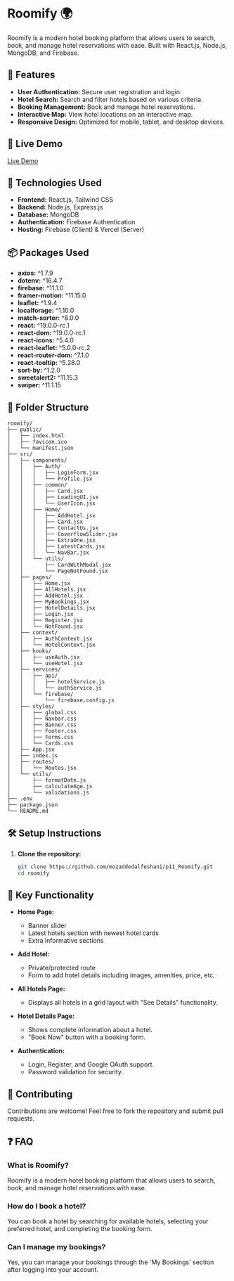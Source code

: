 # Roomify 🌍

Roomify is a modern hotel booking platform that allows users to search, book, and manage hotel reservations with ease. Built with React.js, Node.js, MongoDB, and Firebase.

## 🌟 Features

- **User Authentication:** Secure user registration and login.
- **Hotel Search:** Search and filter hotels based on various criteria.
- **Booking Management:** Book and manage hotel reservations.
- **Interactive Map:** View hotel locations on an interactive map.
- **Responsive Design:** Optimized for mobile, tablet, and desktop devices.

## 🔗 Live Demo

[Live Demo](https://roomify-73524.web.app/)

## 🚀 Technologies Used

- **Frontend:** React.js, Tailwind CSS
- **Backend:** Node.js, Express.js
- **Database:** MongoDB
- **Authentication:** Firebase Authentication
- **Hosting:** Firebase (Client) & Vercel (Server)

## 📦 Packages Used

- **axios:** ^1.7.9
- **dotenv:** ^16.4.7
- **firebase:** ^11.1.0
- **framer-motion:** ^11.15.0
- **leaflet:** ^1.9.4
- **localforage:** ^1.10.0
- **match-sorter:** ^8.0.0
- **react:** ^19.0.0-rc.1
- **react-dom:** ^19.0.0-rc.1
- **react-icons:** ^5.4.0
- **react-leaflet:** ^5.0.0-rc.2
- **react-router-dom:** ^7.1.0
- **react-tooltip:** ^5.28.0
- **sort-by:** ^1.2.0
- **sweetalert2:** ^11.15.3
- **swiper:** ^11.1.15

## 📂 Folder Structure

```plaintext
roomify/
├── public/
│   ├── index.html
│   ├── favicon.ico
│   └── manifest.json
├── src/
│   ├── components/
│   │   ├── Auth/
│   │   │   ├── LoginForm.jsx
│   │   │   └── Profile.jsx
│   │   ├── common/
│   │   │   ├── Card.jsx
│   │   │   ├── LoadingUI.jsx
│   │   │   └── UserIcon.jsx
│   │   ├── Home/
│   │   │   ├── AddHotel.jsx
│   │   │   ├── Card.jsx
│   │   │   ├── ContactUs.jsx
│   │   │   ├── CoverflowSlider.jsx
│   │   │   ├── ExtraOne.jsx
│   │   │   ├── LatestCards.jsx
│   │   │   └── NavBar.jsx
│   │   └── utils/
│   │       ├── CardWithModal.jsx
│   │       └── PageNotFound.jsx
│   ├── pages/
│   │   ├── Home.jsx
│   │   ├── AllHotels.jsx
│   │   ├── AddHotel.jsx
│   │   ├── MyBookings.jsx
│   │   ├── HotelDetails.jsx
│   │   ├── Login.jsx
│   │   ├── Register.jsx
│   │   └── NotFound.jsx
│   ├── context/
│   │   ├── AuthContext.jsx
│   │   └── HotelContext.jsx
│   ├── hooks/
│   │   ├── useAuth.jsx
│   │   └── useHotel.jsx
│   ├── services/
│   │   ├── api/
│   │   │   ├── hotelService.js
│   │   │   └── authService.js
│   │   └── firebase/
│   │       └── firebase.config.js
│   ├── styles/
│   │   ├── global.css
│   │   ├── Navbar.css
│   │   ├── Banner.css
│   │   ├── Footer.css
│   │   ├── Forms.css
│   │   └── Cards.css
│   ├── App.jsx
│   ├── index.js
│   ├── routes/
│   │   └── Routes.jsx
│   └── utils/
│       ├── formatDate.js
│       ├── calculateAge.js
│       └── validations.js
├── .env
├── package.json
└── README.md
```

## 🛠 Setup Instructions

1. **Clone the repository:**
   ```bash
   git clone https://github.com/mozaddedalfeshani/p11_Roomify.git
   cd roomify
   ```

## 📝 Key Functionality

- **Home Page:**

  - Banner slider
  - Latest hotels section with newest hotel cards
  - Extra informative sections

- **Add Hotel:**

  - Private/protected route
  - Form to add hotel details including images, amenities, price, etc.

- **All Hotels Page:**

  - Displays all hotels in a grid layout with "See Details" functionality.

- **Hotel Details Page:**

  - Shows complete information about a hotel.
  - "Book Now" button with a booking form.

- **Authentication:**
  - Login, Register, and Google OAuth support.
  - Password validation for security.

## 🙌 Contributing

Contributions are welcome! Feel free to fork the repository and submit pull requests.

## ❓ FAQ

### What is Roomify?
Roomify is a modern hotel booking platform that allows users to search, book, and manage hotel reservations with ease.

### How do I book a hotel?
You can book a hotel by searching for available hotels, selecting your preferred hotel, and completing the booking form.

### Can I manage my bookings?
Yes, you can manage your bookings through the 'My Bookings' section after logging into your account.
